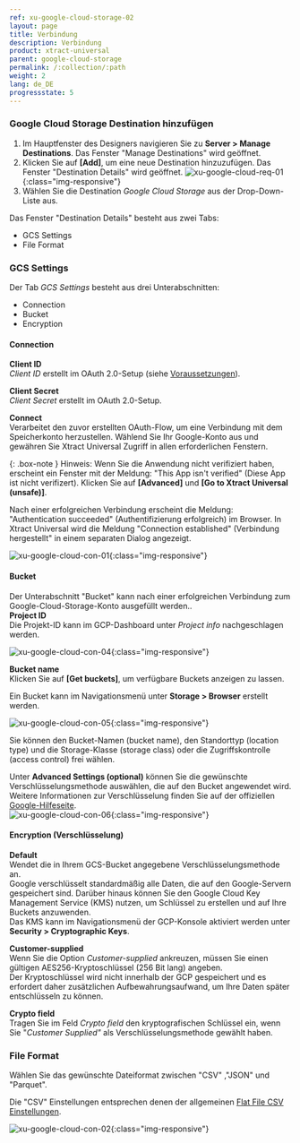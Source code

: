 ```yaml
---
ref: xu-google-cloud-storage-02
layout: page
title: Verbindung
description: Verbindung
product: xtract-universal
parent: google-cloud-storage
permalink: /:collection/:path
weight: 2
lang: de_DE
progressstate: 5
---
```


### Google Cloud Storage Destination hinzufügen
1. Im Hauptfenster des Designers navigieren Sie zu **Server > Manage Destinations**. Das Fenster "Manage Destinations" wird geöffnet.
2. Klicken Sie auf **[Add]**, um eine neue Destination hinzuzufügen. Das Fenster "Destination Details" wird geöffnet.
![xu-google-cloud-req-01](/img/content/xu/googlecloudstorage/xu-google-cloud-con-01.png){:class="img-responsive"}
3. Wählen Sie die Destination *Google Cloud Storage*  aus der Drop-Down-Liste aus.

Das Fenster "Destination Details" besteht aus zwei Tabs:
- GCS Settings
- File Format

### GCS Settings
Der Tab *GCS Settings* besteht aus drei Unterabschnitten:
- Connection 
- Bucket
- Encryption

#### Connection
**Client ID**<br>
*Client ID* erstellt im OAuth 2.0-Setup (siehe [Voraussetzungen](./requirements)).

**Client Secret**<br>
*Client Secret* erstellt im OAuth 2.0-Setup.

**Connect**<br>
Verarbeitet den zuvor erstellten OAuth-Flow, um eine Verbindung mit dem Speicherkonto herzustellen.
Wählend Sie Ihr Google-Konto aus und gewähren Sie Xtract Universal Zugriff in allen erforderlichen Fenstern. <br>

{: .box-note }
Hinweis: Wenn Sie die Anwendung nicht verifiziert haben, erscheint ein Fenster mit der Meldung: "This App isn't verified" (Diese App ist nicht verifizert). Klicken Sie auf **[Advanced]** und **[Go to Xtract Universal (unsafe)]**. <br>  

Nach einer erfolgreichen Verbindung erscheint die Meldung: "Authentication succeeded" (Authentifizierung erfolgreich)  im Browser. In Xtract Universal wird die Meldung "Connection established" (Verbindung hergestellt" in einem separaten Dialog angezeigt. <br>  

![xu-google-cloud-con-01](/img/content/xu/googlecloudstorage/xu-google-cloud-con-03.png){:class="img-responsive"}

#### Bucket
Der Unterabschnitt "Bucket" kann nach einer erfolgreichen Verbindung zum Google-Cloud-Storage-Konto ausgefüllt werden..<br>
**Project ID** <br>
Die Projekt-ID kann im GCP-Dashboard unter *Project info* nachgeschlagen werden.

![xu-google-cloud-con-04](/img/content/xu/googlecloudstorage/xu-google-cloud-con-04.png){:class="img-responsive"}

**Bucket name**<br>
Klicken Sie auf **[Get buckets]**, um verfügbare Buckets anzeigen zu lassen.

Ein Bucket kann im Navigationsmenü unter **Storage > Browser** erstellt werden.

![xu-google-cloud-con-05](/img/content/xu/googlecloudstorage/xu-google-cloud-con-05.png){:class="img-responsive"}

Sie können den Bucket-Namen (bucket name), den Standorttyp (location type) und die Storage-Klasse (storage class) oder die Zugriffskontrolle (access control) frei wählen.

Unter **Advanced Settings (optional)** können Sie die gewünschte Verschlüsselungsmethode auswählen, die auf den Bucket angewendet wird. Weitere Informationen zur Verschlüsselung finden Sie auf der offiziellen [Google-Hilfeseite](https://cloud.google.com/storage/docs/encryption).      
![xu-google-cloud-con-06](/img/content/xu/googlecloudstorage/xu-google-cloud-con-06.png){:class="img-responsive"}


#### Encryption (Verschlüsselung)
**Default** <br>
Wendet die in Ihrem GCS-Bucket angegebene Verschlüsselungsmethode an. <br>
Google verschlüsselt standardmäßig alle Daten, die auf den Google-Servern gespeichert sind. Darüber hinaus können Sie den Google Cloud Key Management Service (KMS) nutzen, um Schlüssel zu erstellen und auf Ihre Buckets anzuwenden. <br>
Das KMS kann im Navigationsmenü der GCP-Konsole aktiviert werden unter **Security > Cryptographic Keys**.

**Customer-supplied** <br>
Wenn Sie die Option *Customer-supplied* ankreuzen, müssen Sie einen gültigen AES256-Kryptoschlüssel (256 Bit lang) angeben.<br>
Der Kryptoschlüssel wird nicht innerhalb der GCP gespeichert und es erfordert daher zusätzlichen Aufbewahrungsaufwand, um Ihre Daten später entschlüsseln zu können.<br>

**Crypto field** <br>
Tragen Sie im Feld *Crypto field* den kryptografischen Schlüssel ein, wenn Sie "*Customer Supplied"* als Verschlüsselungsmethode gewählt haben.

### File Format 
Wählen Sie das gewünschte Dateiformat zwischen "CSV" ,"JSON" und "Parquet".

Die "CSV" Einstellungen entsprechen denen der allgemeinen [Flat File CSV Einstellungen](../csv-flat-file).

![xu-google-cloud-con-02](/img/content/xu/googlecloudstorage/xu-google-cloud-con-02.png){:class="img-responsive"}

